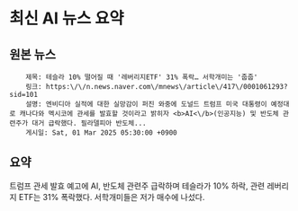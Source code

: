 # 최신 AI 뉴스 요약

## 원본 뉴스
		제목: 테슬라 10% 떨어질 때 '레버리지ETF' 31% 폭락… 서학개미는 '줍줍'
		링크: https:\/\/n.news.naver.com\/mnews\/article\/417\/0001061293?sid=101
		설명: 엔비디아 실적에 대한 실망감이 퍼진 와중에 도널드 트럼프 미국 대통령이 예정대로 캐나다와 멕시코에 관세를 발효할 것이라고 밝히자 <b>AI<\/b>(인공지능) 및 반도체 관련주가 대거 급락했다. 필라델피아 반도체... 
		게시일: Sat, 01 Mar 2025 05:30:00 +0900


## 요약
트럼프 관세 발효 예고에 AI, 반도체 관련주 급락하며 테슬라가 10% 하락, 관련 레버리지 ETF는 31% 폭락했다. 서학개미들은 저가 매수에 나섰다.
